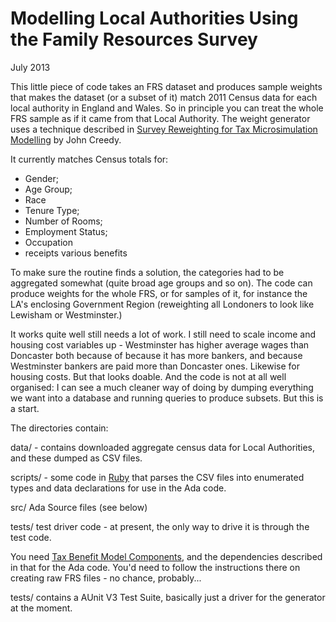 Modelling Local Authorities Using the Family Resources Survey
=============================================================
July 2013

This little piece of code takes an FRS dataset and produces sample weights that 
makes the dataset (or a subset of it) match 2011 Census data for each local authority 
in England and Wales. So in principle you can treat the whole FRS sample as if it came from
that Local Authority. The weight generator uses a technique described in [Survey
Reweighting for Tax Microsimulation
Modelling](http://ideas.repec.org/p/nzt/nztwps/03-17.html]) by John Creedy.

It currently matches Census totals for:
 * Gender;
 * Age Group;
 * Race
 * Tenure Type;
 * Number of Rooms;
 * Employment Status;
 * Occupation
 * receipts various benefits

To make sure the routine finds a solution, the categories had to be aggregated
somewhat (quite broad age groups and so on). The code can produce weights for
the whole FRS, or for samples of it, for instance the LA's enclosing Government
Region (reweighting all Londoners to look like Lewisham or Westminster.)

It works quite well still needs a lot of work. I still need to scale income
and housing cost variables up - Westminster has higher average wages than
Doncaster both because of because it has more bankers, and because Westminster
bankers are paid more than Doncaster ones. Likewise for housing costs. But that
looks doable. And the code is not at all well organised: I can see a much
cleaner way of doing by dumping everything we want into a database and running
queries to produce subsets. But this is a start.

The directories contain:

data/ - contains downloaded aggregate census data for Local Authorities, and
these dumped as CSV files.

scripts/ - some code in [Ruby](http://ruby.org) that parses the CSV files into
enumerated types and data declarations for use in the Ada code.

src/ Ada Source files (see below)

tests/ test driver code - at present, the only way to drive it is through the
test code.

You need [Tax Benefit Model Components](https://github.com/tax_benefit_model_components/),
and the dependencies described in that for the Ada code. You'd need to follow
the instructions there on creating raw FRS files - no chance, probably...

tests/ contains a AUnit V3 Test Suite, basically just a driver for the generator
at the moment.
